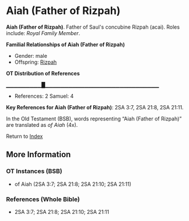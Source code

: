 # Aiah (Father of Rizpah)
**Aiah (Father of Rizpah)**. 
Father of Saul's concubine Rizpah (acai). 
Roles include: 
_Royal Family Member_. 




**Familial Relationships of Aiah (Father of Rizpah)**


* Gender: male
* Offspring: [Rizpah](Rizpah.md)


**OT Distribution of References**

▁▁▁▁▁▁▁▁▁█▁▁▁▁▁▁▁▁▁▁▁▁▁▁▁▁▁▁▁▁▁▁▁▁▁▁▁▁▁
* References: 2 Samuel: 4



**Key References for Aiah (Father of Rizpah)**: 
2SA 3:7, 2SA 21:8, 2SA 21:11. 


In the Old Testament (BSB), words representing “Aiah (Father of Rizpah)” are translated as 
*of Aiah* (4x). 




Return to [Index](00-Index.md)

## More Information

### OT Instances (BSB)

* of Aiah (2SA 3:7; 2SA 21:8; 2SA 21:10; 2SA 21:11)



### References (Whole Bible)

* 2SA 3:7; 2SA 21:8; 2SA 21:10; 2SA 21:11



